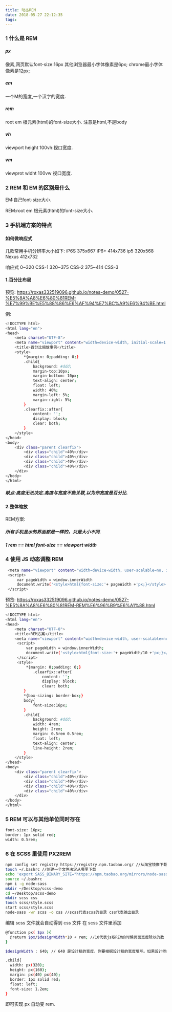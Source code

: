 ```yaml
---
title: 动态REM
date: 2018-05-27 22:12:35
tags:
---
```

### 1 什么是 REM

##### px 
像素,网页默认font-size:16px
其他浏览器最小字体像素是6px;
chrome最小字体像素是12px;
##### em 
一个M的宽度,一个汉字的宽度.
##### rem 
root em 根元素(html)的font-size大小.
注意是html,不是body
##### vh 
viewport height 100vh:视口宽度.
##### vm 
viewprot widht 100vw 视口宽度.

### 2 REM 和 EM 的区别是什么

EM:自己font-size大小.

REM:root em 根元素(html)的font-size大小.

### 3 手机端方案的特点

#### 如何做响应式

几款常用手机分辨率大小如下:
iP6S  375x667
iP6+  414x736
ip5   320x568
Nexus 412x732

响应式
0~320    CSS-1
320~375  CSS-2
375~414  CSS-3

#### 1.百分比布局

预览:
https://roxas332519096.github.io/notes-demo/0527-%E5%8A%A8%E6%80%81REM-%E7%99%BE%E5%88%86%E6%AF%94%E7%BC%A9%E6%94%BE.html


例:
``` bash
<!DOCTYPE html>
<html lang="en">
<head>
    <meta charset="UTF-8">
    <meta name="viewport" content="width=device-width, initial-scale=1.0">
    <title>百分比缩放事例</title>
    <style>
        *{margin: 0;padding: 0;}
        .child{
            background: #ddd;
            margin-top:10px;
            margin-bottom: 10px;
            text-align: center;
            float: left;
            width: 40%;
            margin-left: 5%;
            margin-right: 5%;
        }
        .clearfix::after{
            content: '';
            display: block;
            clear: both;
        }
    </style>
</head>
<body>
    <div class="parent clearfix">
        <div class="child">40%</div>
        <div class="child">40%</div>
        <div class="child">40%</div>
        <div class="child">40%</div>
    </div>
</body>
</html>
```
##### 缺点:高度无法决定.高度与宽度不能关联,以为你宽度是百分比.

#### 2.整体缩放

REM方案:

##### 所有手机显示的界面都是一样的，只是大小不同.

##### 1 rem == html font-size == viewport width

### 4 使用 JS 动态调整 REM

``` bash
 <meta name="viewport" content="width=device-width, user-scalable=no, initial-scale=1.0, maximum-scale=1.0, minimum-scale=1.0">
 <script>
     var pageWidth = window.innerWidth
     document.write('<style>html{font-size:'+ pageWidth +'px;}</style>')
 </script>
```

预览:
https://roxas332519096.github.io/notes-demo/0527-%E5%8A%A8%E6%80%81REM-REM%E6%96%B9%E6%A1%88.html


``` bash
<!DOCTYPE html>
<html lang="en">
<head>
    <meta charset="UTF-8">
    <title>REM方案</title>
    <meta name="viewport" content="width=device-width, user-scalable=no, initial-scale=1.0, maximum-scale=1.0, minimum-scale=1.0">
     <script>
         var pageWidth = window.innerWidth;
         document.write('<style>html{font-size:'+ pageWidth/10 +'px;}</style>')
     </script>
     <style>
         *{margin: 0;padding: 0;}
            .clearfix::after{
                content: '';
                display: block;
                clear: both;
        }
        *{box-sizing: border-box;}
        body{
            font-size:16px;
        }
        .child{
            background: #ddd;
            width: 4rem;
            height: 2rem;
            margin: 0.5rem 0.5rem;
            float: left;
            text-align: center;
            line-height: 2rem;
        }
    </style>
</head>
<body>
    <div class="parent clearfix">
        <div class="child">40%</div>
        <div class="child">40%</div>
        <div class="child">40%</div>
        <div class="child">40%</div>
    </div>
</body>
</html>
```
### 5 REM 可以与其他单位同时存在

```bash
font-size: 16px;
border: 1px solid red;
width: 0.5rem;
```

### 6 在 SCSS 里使用 PX2REM
```bash
npm config set registry https://registry.npm.taobao.org/ //从淘宝镜像下载
touch ~/.bashrc //创建一个文件决定从哪里下载
echo 'export SASS_BINARY_SITE="https://npm.taobao.org/mirrors/node-sass"' >> ~/.bashrc //把这句话加入之前的文件里
source ~/.bashrc 
npm i -g node-sass
mkdir ~/Desktop/scss-demo
cd ~/Desktop/scss-demo
mkdir scss css
touch scss/style.scss
start scss/style.scss
node-sass -wr scss -o css //scss代表scss的目录 css代表输出目录
```

编辑 scss 文件就会自动得到 css 文件
在 scss 文件里添加

``` bash
@function px( $px ){
  @return $px/$designWidth*10 + rem; //10代表js取REM的时候页面宽度除以的数
}

$designWidth : 640; // 640 是设计稿的宽度，你要根据设计稿的宽度填写。如果设计师的设计稿宽度不统一，就杀死设计师，换个新的。

.child{
  width: px(320);
  height: px(160);
  margin: px(40) px(40);
  border: 1px solid red;
  float: left;
  font-size: 1.2em;
}
```

即可实现 px 自动变 rem.
